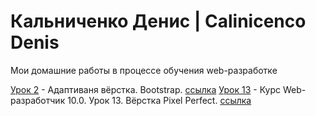 # Кальниченко Денис | Calinicenco Denis
Мои домашние работы в процессе обучения web-разработке


[Урок 2](https://github.com/CalinicencoDenis/CalinicencoDenis.github.io/blob/master/AV_Lesson02_bootstrap/index.html) - Адаптиваня вёрстка. Bootstrap. [ссылка](https://calinicencodenis.github.io/AV_Lesson02_bootstrap/)
[Урок 13](https://github.com/CalinicencoDenis/CalinicencoDenis.github.io/tree/master/lesson_13/src) - Курс Web-разработчик 10.0. Урок 13. Вёрстка Pixel Perfect. [ссылка](https://calinicencodenis.github.io/lesson_13/src/)
